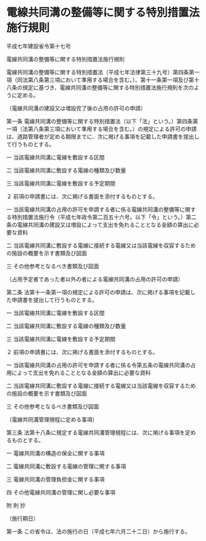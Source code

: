 # 電線共同溝の整備等に関する特別措置法施行規則

平成七年建設省令第十七号

電線共同溝の整備等に関する特別措置法施行規則

電線共同溝の整備等に関する特別措置法（平成七年法律第三十九号）第四条第一項（同法第八条第三項において準用する場合を含む。）、第十一条第一項及び第十八条の規定に基づき、電線共同溝の整備等に関する特別措置法施行規則を次のように定める。

（電線共同溝の建設又は増設完了後の占用の許可の申請）

第一条 電線共同溝の整備等に関する特別措置法（以下「法」という。）第四条第一項（法第八条第三項において準用する場合を含む。）の規定による許可の申請は、道路管理者が定める期限までに、次に掲げる事項を記載した申請書を提出して行うものとする。

一 当該電線共同溝に電線を敷設する区間

二 当該電線共同溝に敷設する電線の種類及び数量

三 当該電線共同溝に電線を敷設する予定期間

２ 前項の申請書には、次に掲げる書面を添付するものとする。

一 当該電線共同溝の占用の許可を申請する者に係る電線共同溝の整備等に関する特別措置法施行令（平成七年政令第二百五十六号。以下「令」という。）第二条の電線共同溝の建設又は増設によって支出を免れることとなる金額の算出に必要な資料

二 当該電線共同溝に敷設する電線に接続する電線又は当該電線を収容するための施設の概要を示す書類及び図面

三 その他参考となるべき書類及び図面

（占用予定者であった者以外の者による電線共同溝の占用の許可の申請）

第二条 法第十一条第一項の規定による許可の申請は、次に掲げる事項を記載した申請書を提出して行うものとする。

一 当該電線共同溝に電線を敷設する区間

二 当該電線共同溝に敷設する電線の種類及び数量

三 当該電線共同溝に電線を敷設する予定期間

２ 前項の申請書には、次に掲げる書面を添付するものとする。

一 当該電線共同溝の占用の許可を申請する者に係る令第五条の電線共同溝の占用によって支出を免れることとなる金額の算出に必要な資料

二 当該電線共同溝に敷設する電線に接続する電線又は当該電線を収容するための施設の概要を示す書類及び図面

三 その他参考となるべき書類及び図面

（電線共同溝管理規程に定める事項）

第三条 法第十八条に規定する電線共同溝管理規程には、次に掲げる事項を定めるものとする。

一 電線共同溝の構造の保全に関する事項

二 電線共同溝に敷設する電線の管理に関する事項

三 電線共同溝の管理負担金に関する事項

四 その他電線共同溝の管理に関し必要な事項

附 則 抄

（施行期日）

第一条 この省令は、法の施行の日（平成七年六月二十二日）から施行する。
